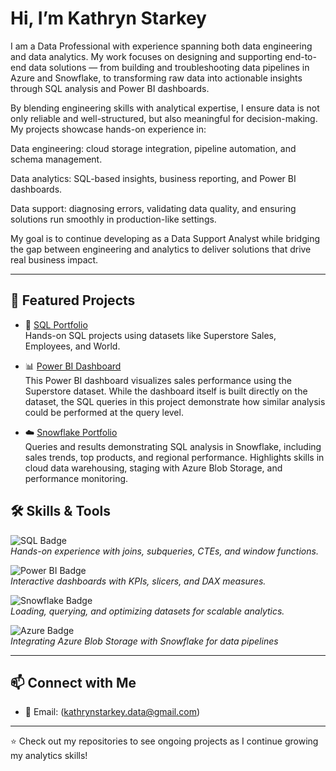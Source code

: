 # Hi, I’m Kathryn Starkey  

I am a Data Professional with experience spanning both data engineering and data analytics. My work focuses on designing and supporting end-to-end data solutions — from building and troubleshooting data pipelines in Azure and Snowflake, to transforming raw data into actionable insights through SQL analysis and Power BI dashboards.

By blending engineering skills with analytical expertise, I ensure data is not only reliable and well-structured, but also meaningful for decision-making. My projects showcase hands-on experience in:

Data engineering: cloud storage integration, pipeline automation, and schema management.

Data analytics: SQL-based insights, business reporting, and Power BI dashboards.

Data support: diagnosing errors, validating data quality, and ensuring solutions run smoothly in production-like settings.

My goal is to continue developing as a Data Support Analyst while bridging the gap between engineering and analytics to deliver solutions that drive real business impact.  

---

## 🔎 Featured Projects  


- 📂 [SQL Portfolio](https://github.com/kattanalytics/MySQL)  
  Hands-on SQL projects using datasets like Superstore Sales, Employees, and World.  

- 📊 [Power BI Dashboard](https://github.com/kattanalytics/SQL---Portfolio/tree/main/sales)      
  This Power BI dashboard visualizes sales performance using the Superstore dataset.
  While the dashboard itself is built directly on the dataset, the SQL queries in this project demonstrate how similar analysis could be performed at the query level.

- ☁️ [Snowflake Portfolio](https://github.com/kattanalytics/SQL---Portfolio/tree/main/snowflake)  
  Queries and results demonstrating SQL analysis in Snowflake, including sales trends, top products, and regional performance.
  Highlights skills in cloud data warehousing, staging with Azure Blob Storage, and performance monitoring.

## 🛠 Skills & Tools  

![SQL Badge](https://img.shields.io/badge/SQL-MySQL-blue)  
*Hands-on experience with joins, subqueries, CTEs, and window functions.*

![Power BI Badge](https://img.shields.io/badge/Power%20BI-Dashboards-yellow)  
*Interactive dashboards with KPIs, slicers, and DAX measures.*

![Snowflake Badge](https://img.shields.io/badge/Snowflake-Cloud--Data-blue)  
*Loading, querying, and optimizing datasets for scalable analytics.*

![Azure Badge](https://img.shields.io/badge/Azure-Data%20Services-lightblue)  
*Integrating Azure Blob Storage with Snowflake for data pipelines*


---

## 📫 Connect with Me  
- 📧 Email: (kathrynstarkey.data@gmail.com)  

---
⭐️ Check out my repositories to see ongoing projects as I continue growing my analytics skills!
